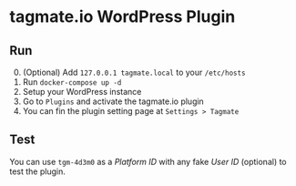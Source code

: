 # tagmate.io WordPress Plugin


## Run

0. (Optional) Add `127.0.0.1 tagmate.local` to your `/etc/hosts`
1. Run `docker-compose up -d`
2. Setup your WordPress instance
3. Go to `Plugins` and activate the tagmate.io plugin
4. You can fin the plugin setting page at `Settings > Tagmate`

## Test

You can use `tgm-4d3m0` as a *Platform ID* with any fake *User ID* (optional) to test the plugin.
